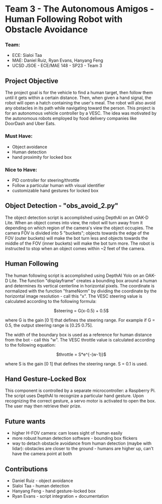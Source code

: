 # Team 3 - The Autonomous Amigos - Human Following Robot with Obstacle Avoidance
### Team:
* ECE: Sialoi Taa
* MAE: Daniel Ruiz, Ryan Evans, Hanyang Feng
* UCSD JSOE - ECE/MAE 148 - SP23 - Team 3

## Project Objective
The project goal is for the vehicle to find a human target, then follow them until it gets within a certain distance. Then, when given a hand signal, the robot will open a hatch containing the user's meal. The robot will also avoid any obstacles in its path while navigating toward the person. This project is for an autonomous vehicle controller by a VESC. The idea was motivated by the autonomous robots employed by food delivery companies like DoorDash and Uber Eats. 
### Must Have:
* Object avoidance
* Human detection
* hand proximity for locked box
### Nice to Have:
* PID controller for steering/throttle
* Follow a particular human with visual identifier
* customizable hand gestures for locked box

## Object Detection - "obs_avoid_2.py"
The object detection script is accomplished using DepthAI on an OAK-D Lite. When an object comes into view, the robot will turn away from it depending on which region of the camera's view the object occupies. The camera FOV is divided into 5 "buckets"; objects towards the edge of the FOV (outer buckets) will make the bot turn less and objects towards the middle of the FOV (inner buckets) will make the bot turn more. The robot is instructed to stop when an object comes within ~2 feet of the camera.

## Human Following
The human following script is accomplished using DepthAI Yolo on an OAK-D Lite. The function "displayframe" creates a bounding box around a human and determines its vertical centerline in horizontal pixels. The coordinate is normalized with the function "frameNorm" by dividing the coordinate by the horizontal image resolution - call this "x". The VESC steering value is calculated according to the following formula:
<p align="center">
$steering = G(x-0.5) + 0.5$
</p>

where G is the gain [0 1] that defines the steering range. For example if G = 0.5, the output steering range is [0.25 0.75]. 

The width of the boundary box is used as a reference for human distance from the bot - call this "w". The VESC throttle value is calculated according to the following equation:
<p align="center">
$throttle = S*e^{-(w-1)}$
</p>

where S is the gain [0 1] that defines the steering range. S = 0.1 is used.

## Hand Gesture-Locked Box
This component is controlled by a separate microcontroller: a Raspberry Pi. The script uses DepthAI to recognize a particular hand gesture. Upon recognizing the correct gesture, a servo motor is activated to open the box. The user may then retrieve their prize.

## Future wants
* higher H-FOV camera: cam loses sight of human easily
* more robust human detection software - bounding box flickers
* way to detach obstacle avoidance from human detection (maybe with lidar): obstacles are closer to the ground - humans are higher up, can't have the camera point at both

## Contributions
* Daniel Ruiz - object avoidance
* Sialoi Taa - human detection
* Hanyang Feng - hand gesture-locked box
* Ryan Evans - script integration + documentation
